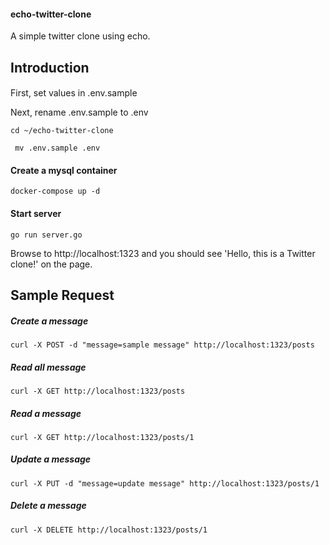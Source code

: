 #### echo-twitter-clone
A simple twitter clone using echo.

## Introduction
#### 
First, set values in .env.sample

Next, rename .env.sample to .env
```
cd ~/echo-twitter-clone 
```

```
 mv .env.sample .env
```

#### Create a mysql container
```
docker-compose up -d
```

#### Start server
```
go run server.go
```
Browse to http://localhost:1323 and you should see 'Hello, this is a Twitter clone!' on the page.

## Sample Request
##### Create a message
```
curl -X POST -d "message=sample message" http://localhost:1323/posts
```

##### Read all message
```
curl -X GET http://localhost:1323/posts
```

##### Read a message
```
curl -X GET http://localhost:1323/posts/1
```

##### Update a message
```
curl -X PUT -d "message=update message" http://localhost:1323/posts/1
```

##### Delete a message
```
curl -X DELETE http://localhost:1323/posts/1
```